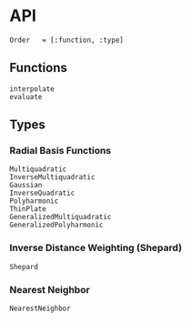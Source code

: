 # API

```@index
Order   = [:function, :type]
```

## Functions
```@docs
interpolate
evaluate
```

## Types

### Radial Basis Functions

```@docs
Multiquadratic
InverseMultiquadratic
Gaussian
InverseQuadratic
Polyharmonic
ThinPlate
GeneralizedMultiquadratic
GeneralizedPolyharmonic
```

### Inverse Distance Weighting (Shepard)

```@docs
Shepard
```

### Nearest Neighbor

```@docs
NearestNeighbor
```
